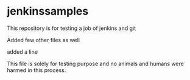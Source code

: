 # jenkinssamples
This repository is for testing a job of jenkins and git

Added few other files as well

added a line

This file is solely for testing purpose and no animals and humans were harmed in this process.
